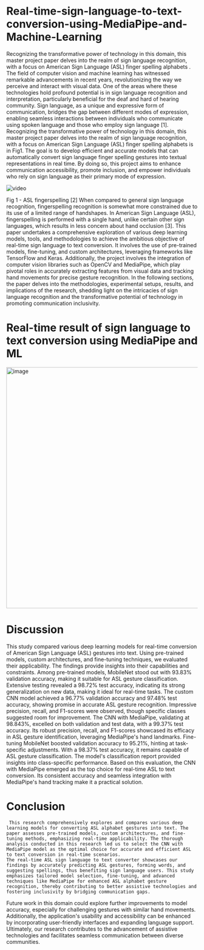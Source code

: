 # Real-time-sign-language-to-text-conversion-using-MediaPipe-and-Machine-Learning
Recognizing the transformative power of technology in this domain, this master project paper delves into the realm of sign language recognition, with a focus on American Sign Language (ASL) finger spelling alphabets .
The field of computer vision and machine learning has witnessed remarkable advancements in recent years, revolutionizing the way we perceive and interact with visual data. One of the areas where these technologies hold profound potential is in sign language recognition and interpretation, particularly beneficial for the deaf and hard of hearing community. Sign language, as a unique and expressive form of communication, bridges the gap between different modes of expression, enabling seamless interactions between individuals who communicate using spoken language and those who employ sign language [1].
Recognizing the transformative power of technology in this domain, this master project paper delves into the realm of sign language recognition, with a focus on American Sign Language (ASL) finger spelling alphabets is in Fig1. The goal is to develop efficient and accurate models that can automatically convert sign language finger spelling gestures into textual representations in real time. By doing so, this project aims to enhance communication accessibility, promote inclusion, and empower individuals who rely on sign language as their primary mode of expression.


![video](https://github.com/jamescheriyan/Real-time-sign-language-to-text-conversion-using-MediaPipe-and-Machine-Learning/assets/63226335/5b60a829-b168-4b86-881a-8d307d2f0e96)


Fig 1 - ASL fingerspelling [2]
When compared to general sign language recognition, fingerspelling recognition is somewhat more constrained due to its use of a limited range of handshapes. In American Sign Language (ASL), fingerspelling is performed with a single hand, unlike certain other sign languages, which results in less concern about hand occlusion [3].
This paper undertakes a comprehensive exploration of various deep learning models, tools, and methodologies to achieve the ambitious objective of real-time sign language to text conversion. It involves the use of pre-trained models, fine-tuning, and custom architectures, leveraging frameworks like TensorFlow and Keras. Additionally, the project involves the integration of computer vision libraries such as OpenCV and MediaPipe, which play pivotal roles in accurately extracting features from visual data and tracking hand movements for precise gesture recognition.
In the following sections, the paper delves into the methodologies, experimental setups, results, and implications of the research, shedding light on the intricacies of sign language recognition and the transformative potential of technology in promoting communication inclusivity.

# Real-time result of sign language to text conversion using MediaPipe and ML
<img width="635" alt="image" src="https://github.com/jamescheriyan/Real-time-sign-language-to-text-conversion-using-MediaPipe-and-Machine-Learning/assets/63226335/59a4053f-e69a-4299-a35c-ece202e196a9">


# Discussion
This study compared various deep learning models for real-time conversion of American Sign Language (ASL) gestures into text. Using pre-trained models, custom architectures, and fine-tuning techniques, we evaluated their applicability. The findings provide insights into their capabilities and constraints. 
Among pre-trained models, MobileNet stood out with 93.83% validation accuracy, making it suitable for ASL gesture classification. Extensive testing revealed a 98.72% test accuracy, indicating its strong generalization on new data, making it ideal for real-time tasks.
The custom CNN model achieved a 96.77% validation accuracy and 97.48% test accuracy, showing promise in accurate ASL gesture recognition. Impressive precision, recall, and F1-scores were observed, though specific classes suggested room for improvement. The CNN with MediaPipe, validating at 98.843%, excelled on both validation and test data, with a 99.37% test accuracy. Its robust precision, recall, and F1-scores showcased its efficacy in ASL gesture identification, leveraging MediaPipe's hand landmarks.
Fine-tuning MobileNet boosted validation accuracy to 95.21%, hinting at task-specific adjustments. With a 98.37% test accuracy, it remains capable of ASL gesture classification. The model's classification report provided insights into class-specific performance.
Based on this evaluation, the CNN with MediaPipe emerged as the top choice for real-time ASL to text conversion. Its consistent accuracy and seamless integration with MediaPipe's hand tracking make it a practical solution.

# Conclusion 
     This research comprehensively explores and compares various deep learning models for converting ASL alphabet gestures into text. The paper assesses pre-trained models, custom architectures, and fine-tuning methods, emphasizing real-time applicability. The thorough analysis conducted in this research led us to select the CNN with MediaPipe model as the optimal choice for accurate and efficient ASL to text conversion in real-time scenarios.
    The real-time ASL sign language to text converter showcases our findings by accurately predicting ASL gestures, forming words, and suggesting spellings, thus benefiting sign language users. This study emphasizes tailored model selection, fine-tuning, and advanced techniques like MediaPipe for enhanced ASL alphabet gesture recognition, thereby contributing to better assistive technologies and fostering inclusivity by bridging communication gaps.
Future work in this domain could explore further improvements to model accuracy, especially for challenging gestures with similar hand movements. Additionally, the application's usability and accessibility can be enhanced by incorporating user-friendly interfaces and expanding language support. Ultimately, our research contributes to the advancement of assistive technologies and facilitates seamless communication between diverse communities.

